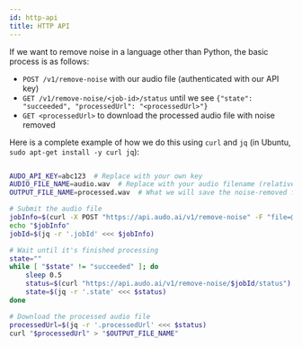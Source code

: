 ```yaml
---
id: http-api
title: HTTP API
---
```


If we want to remove noise in a language other than Python, the basic process is as follows:

 - `POST /v1/remove-noise` with our audio file (authenticated with our API key)
 - `GET /v1/remove-noise/<job-id>/status` until we see `{"state": "succeeded", "processedUrl": "<processedUrl>"}`
 - `GET <processedUrl>` to download the processed audio file with noise removed

Here is a complete example of how we do this using `curl` and `jq` (in Ubuntu, `sudo apt-get install -y curl jq`):

```bash

AUDO_API_KEY=abc123  # Replace with your own key
AUDIO_FILE_NAME=audio.wav  # Replace with your audio filename (relative to current dir)
OUTPUT_FILE_NAME=processed.wav  # What we will save the noise-removed file to

# Submit the audio file
jobInfo=$(curl -X POST "https://api.audo.ai/v1/remove-noise" -F "file=@$AUDIO_FILE_NAME" -H "Authorization: Bearer $AUDO_API_KEY")
echo "$jobInfo"
jobId=$(jq -r '.jobId' <<< $jobInfo)

# Wait until it's finished processing
state=""
while [ "$state" != "succeeded" ]; do
    sleep 0.5
    status=$(curl "https://api.audo.ai/v1/remove-noise/$jobId/status")
    state=$(jq -r '.state' <<< $status)
done

# Download the processed audio file
processedUrl=$(jq -r '.processedUrl' <<< $status)
curl "$processedUrl" > "$OUTPUT_FILE_NAME"

```
